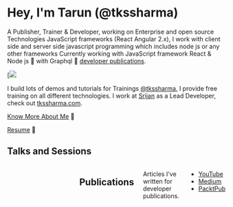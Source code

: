 # Hey, I'm Tarun (@tkssharma)

A Publisher, Trainer & Developer, working on Enterprise and open source Technologies JavaScript frameworks (React Angular 2.x), I work with client side and server side javascript programming which includes node js or any other frameworks Currently working with JavaScript framework React & Node js 🚀 with Graphql 🎉 [developer publications](/publications).

[![](./profile.gif)

I build lots of demos and tutorials for Trainings [@tkssharma](https://github.com/tkssharma), I provide free training on all different technologies.
I work at [Srijan](https://www.srijan.net/) as a Lead Developer, check out [tkssharma.com](https://www.tkssharma.com/).

 [Know More About Me](https://profile.tkssharma.com) 🎉

 [Resume](https://tkssharma.com/resume) 🎉


## Talks and Sessions

<div class="project-grid">

<div class="columns is-multiline is-mobile">

<div class="column is-12-mobile is-half-tablet is-one-third-desktop">

> Snippets from Tarun Sharma’s session @drupalcamplondon on Reusing Components between [#Angular](https://twitter.com/hashtag/Angular?src=hash&ref_src=twsrc%5Etfw), [#React](https://twitter.com/hashtag/React?src=hash&ref_src=twsrc%5Etfw), [#Vue](https://twitter.com/hashtag/Vue?src=hash&ref_src=twsrc%5Etfw) and Web-Components. [pic.twitter.com/zgnLRVaD1V](https://t.co/zgnLRVaD1V)
> 
> — SRIJAN (@Srijan) [March 3, 2019](https://twitter.com/Srijan/status/1102189489248595968?ref_src=twsrc%5Etfw)

</div>

<div class="column is-12-mobile is-half-tablet is-one-third-desktop">

> Tarun Sharma, [#MEAN](https://twitter.com/hashtag/MEAN?src=hash&ref_src=twsrc%5Etfw) & [#JS](https://twitter.com/hashtag/JS?src=hash&ref_src=twsrc%5Etfw) developer, shares his thoughts about ES6 & [#babel](https://twitter.com/hashtag/babel?src=hash&ref_src=twsrc%5Etfw) - Follow him on Twitter - [@tkssharma](https://twitter.com/tkssharma?ref_src=twsrc%5Etfw) for more updates [#FEConfIN](https://twitter.com/hashtag/FEConfIN?src=hash&ref_src=twsrc%5Etfw) [pic.twitter.com/5iKsEQBFJc](https://t.co/5iKsEQBFJc)
> 
> — TO THE NEW (@TOTHENEW) [February 18, 2017](https://twitter.com/TOTHENEW/status/832824339728855040?ref_src=twsrc%5Etfw)

</div>

<div class="column is-12-mobile is-half-tablet is-one-third-desktop">

> My flash talk on Graphql [@ReactJS_News](https://twitter.com/ReactJS_News?ref_src=twsrc%5Etfw) [@reactjs](https://twitter.com/reactjs?ref_src=twsrc%5Etfw) [@js_channel](https://twitter.com/js_channel?ref_src=twsrc%5Etfw) [pic.twitter.com/pubJpYwVvT](https://t.co/pubJpYwVvT)
> 
> — Tarun Sharma (@tkssharma) [July 15, 2016](https://twitter.com/tkssharma/status/754009965145251840?ref_src=twsrc%5Etfw)

</div>

<div class="column is-12-mobile is-half-tablet is-one-third-desktop">

> My Talk on React Redux , Managing state using Redux for React apps [@Srijan](https://twitter.com/Srijan?ref_src=twsrc%5Etfw) [@reactjsdelhi](https://twitter.com/reactjsdelhi?ref_src=twsrc%5Etfw) [pic.twitter.com/dAsMvY8W88](https://t.co/dAsMvY8W88)
> 
> — Tarun Sharma (@tkssharma) [August 8, 2016](https://twitter.com/tkssharma/status/762536772140171264?ref_src=twsrc%5Etfw)

</div>

<div class="column is-12-mobile is-half-tablet is-one-third-desktop">

> [#ReactJS](https://twitter.com/hashtag/ReactJS?src=hash&ref_src=twsrc%5Etfw) & [#Redux](https://twitter.com/hashtag/Redux?src=hash&ref_src=twsrc%5Etfw) make one sweet pair! Join us at [https://t.co/peCxkWkvXT](https://t.co/peCxkWkvXT) & explore how they impact future [#webapps](https://twitter.com/hashtag/webapps?src=hash&ref_src=twsrc%5Etfw). [pic.twitter.com/20hhTK3Nu6](https://t.co/20hhTK3Nu6)
> 
> — SRIJAN (@Srijan) [August 16, 2016](https://twitter.com/Srijan/status/765563784631033856?ref_src=twsrc%5Etfw)

</div>

<div class="column is-12-mobile is-half-tablet is-one-third-desktop">

> [@tkssharma](https://twitter.com/tkssharma?ref_src=twsrc%5Etfw) is presenting at [#DrupalCampGoa](https://twitter.com/hashtag/DrupalCampGoa?src=hash&ref_src=twsrc%5Etfw) today. Our resident JavaScript expert will be talking about "Reusing Components between Angular, React, Vue, Ember, and Web-Components". Join him in the Beta room-3:30- 4:50\. [https://t.co/2k2VqF8kY1](https://t.co/2k2VqF8kY1) [pic.twitter.com/LP1VxYdyNO](https://t.co/LP1VxYdyNO)
> 
> — SRIJAN (@Srijan) [March 10, 2018](https://twitter.com/Srijan/status/972406714875154432?ref_src=twsrc%5Etfw)

</div>

<div class="column is-12-mobile is-half-tablet is-one-third-desktop">

> [@tkssharma](https://twitter.com/tkssharma?ref_src=twsrc%5Etfw) is presenting at [#DrupalCampGoa](https://twitter.com/hashtag/DrupalCampGoa?src=hash&ref_src=twsrc%5Etfw) today. Our resident JavaScript expert will be talking about "Reusing Components between Angular, React, Vue, Ember, and Web-Components". Join him in the Beta room-3:30- 4:50\. [https://t.co/2k2VqF8kY1](https://t.co/2k2VqF8kY1) [pic.twitter.com/LP1VxYdyNO](https://t.co/LP1VxYdyNO)
> 
> — SRIJAN (@Srijan) [March 10, 2018](https://twitter.com/Srijan/status/972406714875154432?ref_src=twsrc%5Etfw)

</div>

<div class="column is-12-mobile is-half-tablet is-one-third-desktop">

> I just published Learning Typescript in Depth [https://t.co/ZbHQrRaIBB](https://t.co/ZbHQrRaIBB)
> 
> — Tarun Sharma (@tkssharma) [October 28, 2018](https://twitter.com/tkssharma/status/1056612096945860613?ref_src=twsrc%5Etfw)

</div>

## Publications

Articles I've written for developer publications.

- [YouTube](https://tkssharma.com/publications/#youtube)
- [Medium](https://medium.com/@tkssharma)
- [PacktPub](/publications/#packt)
